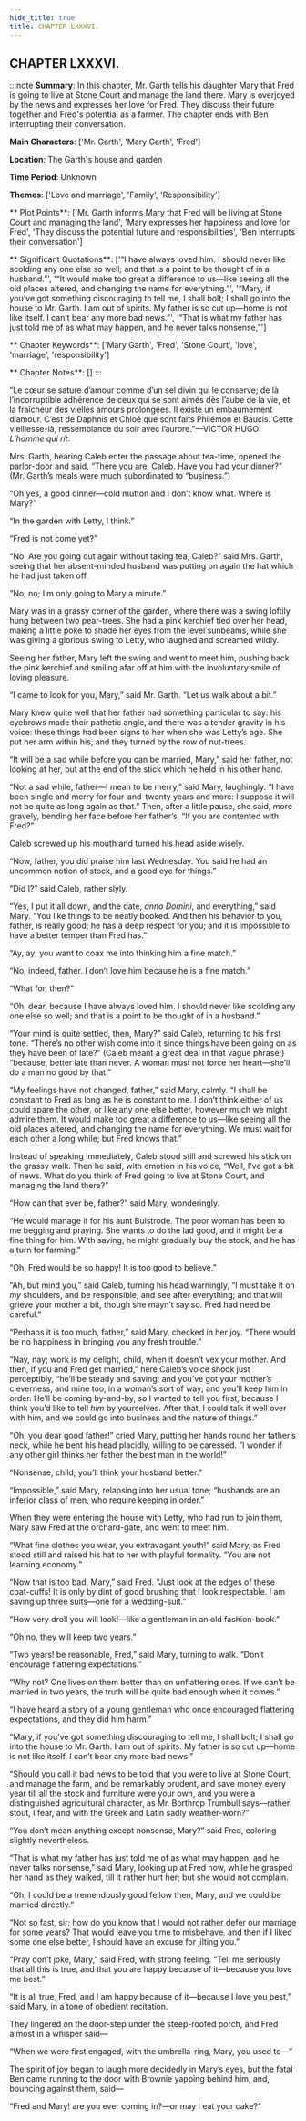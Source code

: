 ```yaml
---
hide_title: true
title: CHAPTER LXXXVI.
---
```

## CHAPTER LXXXVI.
:::note
**Summary**:
In this chapter, Mr. Garth tells his daughter Mary that Fred is going to live at Stone Court and manage the land there. Mary is overjoyed by the news and expresses her love for Fred. They discuss their future together and Fred's potential as a farmer. The chapter ends with Ben interrupting their conversation.

**Main Characters**:
['Mr. Garth', 'Mary Garth', 'Fred']

**Location**:
The Garth's house and garden

**Time Period**:
Unknown

**Themes**:
['Love and marriage', 'Family', 'Responsibility']

** Plot Points**:
['Mr. Garth informs Mary that Fred will be living at Stone Court and managing the land', 'Mary expresses her happiness and love for Fred', 'They discuss the potential future and responsibilities', 'Ben interrupts their conversation']

** Significant Quotations**:
['“I have always loved him. I should never like scolding any one else so well; and that is a point to be thought of in a husband.”', '“It would make too great a difference to us—like seeing all the old places altered, and changing the name for everything.”', '“Mary, if you’ve got something discouraging to tell me, I shall bolt; I shall go into the house to Mr. Garth. I am out of spirits. My father is so cut up—home is not like itself. I can’t bear any more bad news.”', '“That is what my father has just told me of as what may happen, and he never talks nonsense,”']

** Chapter Keywords**:
['Mary Garth', 'Fred', 'Stone Court', 'love', 'marriage', 'responsibility']

** Chapter Notes**:
[]
:::


“Le cœur se sature d’amour comme d’un sel divin qui le conserve; de là l’incorruptible adhérence de ceux qui se sont aimés dès l’aube de la vie, et la fraîcheur des vielles amours prolongées. Il existe un embaumement d’amour. C’est de Daphnis et Chloé que sont faits Philémon et Baucis. Cette vieillesse-là, ressemblance du soir avec l’aurore.”—VICTOR HUGO: _L’homme qui rit_. 

Mrs. Garth, hearing Caleb enter the passage about tea-time, opened the parlor-door and said, “There you are, Caleb. Have you had your dinner?” (Mr. Garth’s meals were much subordinated to “business.”) 

“Oh yes, a good dinner—cold mutton and I don’t know what. Where is Mary?” 

“In the garden with Letty, I think.” 

“Fred is not come yet?” 

“No. Are you going out again without taking tea, Caleb?” said Mrs. Garth, seeing that her absent-minded husband was putting on again the hat which he had just taken off. 

“No, no; I’m only going to Mary a minute.” 

Mary was in a grassy corner of the garden, where there was a swing loftily hung between two pear-trees. She had a pink kerchief tied over her head, making a little poke to shade her eyes from the level sunbeams, while she was giving a glorious swing to Letty, who laughed and screamed wildly. 

Seeing her father, Mary left the swing and went to meet him, pushing back the pink kerchief and smiling afar off at him with the involuntary smile of loving pleasure. 

“I came to look for you, Mary,” said Mr. Garth. “Let us walk about a bit.” 

Mary knew quite well that her father had something particular to say: his eyebrows made their pathetic angle, and there was a tender gravity in his voice: these things had been signs to her when she was Letty’s age. She put her arm within his, and they turned by the row of nut-trees. 

“It will be a sad while before you can be married, Mary,” said her father, not looking at her, but at the end of the stick which he held in his other hand. 

“Not a sad while, father—I mean to be merry,” said Mary, laughingly. “I have been single and merry for four-and-twenty years and more: I suppose it will not be quite as long again as that.” Then, after a little pause, she said, more gravely, bending her face before her father’s, “If you are contented with Fred?” 

Caleb screwed up his mouth and turned his head aside wisely. 

“Now, father, you did praise him last Wednesday. You said he had an uncommon notion of stock, and a good eye for things.” 

“Did I?” said Caleb, rather slyly. 

“Yes, I put it all down, and the date, _anno Domini_, and everything,” said Mary. “You like things to be neatly booked. And then his behavior to you, father, is really good; he has a deep respect for you; and it is impossible to have a better temper than Fred has.” 

“Ay, ay; you want to coax me into thinking him a fine match.” 

“No, indeed, father. I don’t love him because he is a fine match.” 

“What for, then?” 

“Oh, dear, because I have always loved him. I should never like scolding any one else so well; and that is a point to be thought of in a husband.” 

“Your mind is quite settled, then, Mary?” said Caleb, returning to his first tone. “There’s no other wish come into it since things have been going on as they have been of late?” (Caleb meant a great deal in that vague phrase;) “because, better late than never. A woman must not force her heart—she’ll do a man no good by that.” 

“My feelings have not changed, father,” said Mary, calmly. “I shall be constant to Fred as long as he is constant to me. I don’t think either of us could spare the other, or like any one else better, however much we might admire them. It would make too great a difference to us—like seeing all the old places altered, and changing the name for everything. We must wait for each other a long while; but Fred knows that.” 

Instead of speaking immediately, Caleb stood still and screwed his stick on the grassy walk. Then he said, with emotion in his voice, “Well, I’ve got a bit of news. What do you think of Fred going to live at Stone Court, and managing the land there?” 

“How can that ever be, father?” said Mary, wonderingly. 

“He would manage it for his aunt Bulstrode. The poor woman has been to me begging and praying. She wants to do the lad good, and it might be a fine thing for him. With saving, he might gradually buy the stock, and he has a turn for farming.” 

“Oh, Fred would be so happy! It is too good to believe.” 

“Ah, but mind you,” said Caleb, turning his head warningly, “I must take it on _my_ shoulders, and be responsible, and see after everything; and that will grieve your mother a bit, though she mayn’t say so. Fred had need be careful.” 

“Perhaps it is too much, father,” said Mary, checked in her joy. “There would be no happiness in bringing you any fresh trouble.” 

“Nay, nay; work is my delight, child, when it doesn’t vex your mother. And then, if you and Fred get married,” here Caleb’s voice shook just perceptibly, “he’ll be steady and saving; and you’ve got your mother’s cleverness, and mine too, in a woman’s sort of way; and you’ll keep him in order. He’ll be coming by-and-by, so I wanted to tell you first, because I think you’d like to tell _him_ by yourselves. After that, I could talk it well over with him, and we could go into business and the nature of things.” 

“Oh, you dear good father!” cried Mary, putting her hands round her father’s neck, while he bent his head placidly, willing to be caressed. “I wonder if any other girl thinks her father the best man in the world!” 

“Nonsense, child; you’ll think your husband better.” 

“Impossible,” said Mary, relapsing into her usual tone; “husbands are an inferior class of men, who require keeping in order.” 

When they were entering the house with Letty, who had run to join them, Mary saw Fred at the orchard-gate, and went to meet him. 

“What fine clothes you wear, you extravagant youth!” said Mary, as Fred stood still and raised his hat to her with playful formality. “You are not learning economy.” 

“Now that is too bad, Mary,” said Fred. “Just look at the edges of these coat-cuffs! It is only by dint of good brushing that I look respectable. I am saving up three suits—one for a wedding-suit.” 

“How very droll you will look!—like a gentleman in an old fashion-book.” 

“Oh no, they will keep two years.” 

“Two years! be reasonable, Fred,” said Mary, turning to walk. “Don’t encourage flattering expectations.” 

“Why not? One lives on them better than on unflattering ones. If we can’t be married in two years, the truth will be quite bad enough when it comes.” 

“I have heard a story of a young gentleman who once encouraged flattering expectations, and they did him harm.” 

“Mary, if you’ve got something discouraging to tell me, I shall bolt; I shall go into the house to Mr. Garth. I am out of spirits. My father is so cut up—home is not like itself. I can’t bear any more bad news.” 

“Should you call it bad news to be told that you were to live at Stone Court, and manage the farm, and be remarkably prudent, and save money every year till all the stock and furniture were your own, and you were a distinguished agricultural character, as Mr. Borthrop Trumbull says—rather stout, I fear, and with the Greek and Latin sadly weather-worn?” 

“You don’t mean anything except nonsense, Mary?” said Fred, coloring slightly nevertheless. 

“That is what my father has just told me of as what may happen, and he never talks nonsense,” said Mary, looking up at Fred now, while he grasped her hand as they walked, till it rather hurt her; but she would not complain. 

“Oh, I could be a tremendously good fellow then, Mary, and we could be married directly.” 

“Not so fast, sir; how do you know that I would not rather defer our marriage for some years? That would leave you time to misbehave, and then if I liked some one else better, I should have an excuse for jilting you.” 

“Pray don’t joke, Mary,” said Fred, with strong feeling. “Tell me seriously that all this is true, and that you are happy because of it—because you love me best.” 

“It is all true, Fred, and I am happy because of it—because I love you best,” said Mary, in a tone of obedient recitation. 

They lingered on the door-step under the steep-roofed porch, and Fred almost in a whisper said— 

“When we were first engaged, with the umbrella-ring, Mary, you used to—” 

The spirit of joy began to laugh more decidedly in Mary’s eyes, but the fatal Ben came running to the door with Brownie yapping behind him, and, bouncing against them, said— 

“Fred and Mary! are you ever coming in?—or may I eat your cake?” 

